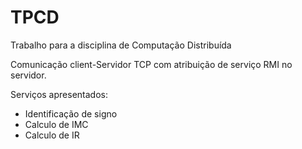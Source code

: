 # TPCD
Trabalho para a disciplina de Computação Distribuída

Comunicação client-Servidor TCP com atribuição de serviço RMI no servidor.

Serviços apresentados:
- Identificação de signo
- Calculo de IMC
- Calculo de IR
